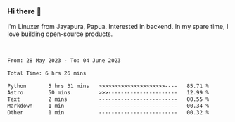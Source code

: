 ### Hi there 👋

I'm Linuxer from Jayapura, Papua. Interested in backend. In my spare time, I love building open-source products.

<br>

 
 <!--START_SECTION:waka-->

```txt
From: 28 May 2023 - To: 04 June 2023

Total Time: 6 hrs 26 mins

Python       5 hrs 31 mins   >>>>>>>>>>>>>>>>>>>>>----   85.71 %
Astro        50 mins         >>>----------------------   12.99 %
Text         2 mins          -------------------------   00.55 %
Markdown     1 min           -------------------------   00.34 %
Other        1 min           -------------------------   00.32 %
```

<!--END_SECTION:waka-->
